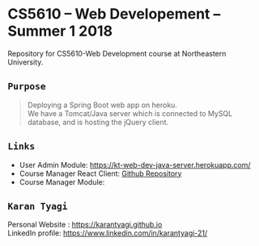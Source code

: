 # CS5610 – Web Developement – Summer 1 2018
Repository for CS5610-Web Development course at Northeastern University.

## `Purpose` <br/>

> Deploying a Spring Boot web app on heroku.<br>
> We have a Tomcat/Java server which is connected to MySQL database, and is hosting the jQuery client.

## `Links`

* User Admin Module: https://kt-web-dev-java-server.herokuapp.com/
* Course Manager React Client: [Github Repository](https://github.com/karantyagi/course-manager-client-react)
* Course Manager Module: 

## `Karan Tyagi`<br/>

Personal Website : https://karantyagi.github.io <br/> 
LinkedIn profile: https://www.linkedin.com/in/karantyagi-21/ <br/>

